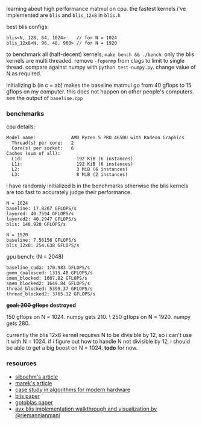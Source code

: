
learning about high performance matmul on cpu. the fastest kernels i've implemented
are `blis` and `blis_12x8` in `blis.h`

best blis configs:
```
blis<N, 128, 64, 1024>    // for N = 1024
blis_12x8<N, 96, 48, 960> // for N = 1920
```

to benchmark all (half-decent) kernels, `make bench && ./bench`. only the blis
kernels are multi threaded. remove `-fopenmp` from clags to limit to single thread.
compare against numpy with `python test-numpy.py`. change value of N as required.


initializing b (in c = ab) makes the baseline matmul go from 40 gflops to 15 gflops
on my computer. this does not happen on other people's computers. see the output of
`baseline.cpp`

### benchmarks

cpu details:
```
Model name:             AMD Ryzen 5 PRO 4650U with Radeon Graphics
  Thread(s) per core:   2
  Core(s) per socket:   6
Caches (sum of all):      
  L1d:                    192 KiB (6 instances)
  L1i:                    192 KiB (6 instances)
  L2:                     3 MiB (6 instances)
  L3:                     8 MiB (2 instances)
```


i have randomly initialized b in the benchmarks otherwise the blis kernels are too fast
to accurately judge their performance.


```
N = 1024
baseline: 17.8267 GFLOPS/s
layered: 40.7594 GFLOPS/s
layered2: 40.2947 GFLOPS/s
blis: 148.928 GFLOPS/s

N = 1920
baseline: 7.56156 GFLOPS/s
blis_12x8: 254.638 GFLOPS/s
```

gpu bench: (N = 2048)
```
baseline_cuda: 170.983 GFLOPS/s
gmem_coalesced: 1315.48 GFLOPS/s
smem_blocked: 1607.82 GFLOPS/s
smem_blocked2: 1649.84 GFLOPS/s
thread_blocked: 5399.37 GFLOPS/s
thread_blocked2: 3765.12 GFLOPS/s
```


**~~goal: 200 gflops~~ destroyed**

150 gflops on N = 1024. numpy gets 210. \\
250 gflops on N = 1920. numpy gets 280.


currently the blis 12x8 kernel requires N to be divisible by 12, so i can't use it with 
N = 1024. if i figure out how to handle N not divisible by 12, i should be able to get
a big boost on N = 1024. **todo** for now.


### resources

- [siboehm's article](https://siboehm.com/articles/22/fast-mmm-on-cpu)
- [marek's article](https://marek.ai/matrix-multiplication-on-cpu.html)
- [case study in algorithms for modern hardware](https://en.algorithmica.org/hpc/algorithms/matmul/)
- [blis paper](https://www.cs.utexas.edu/users/flame/pubs/blis3_ipdps14.pdf)
- [gotoblas paper](https://www.cs.utexas.edu/users/flame/pubs/GotoTOMS_final.pdf)
- [avx blis implementation walkthrough and visualization by @riemannianmani](https://riemani.ca/blisgemm)
